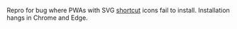 Repro for bug where PWAs with SVG <a href="https://developer.mozilla.org/en-US/docs/Web/Manifest/shortcuts">shortcut</a> icons fail to install. Installation hangs in Chrome and Edge.
